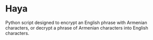 # Haya
Python script designed to encrypt an English phrase with Armenian characters, or decrypt a phrase of Armenian characters into English characters.
